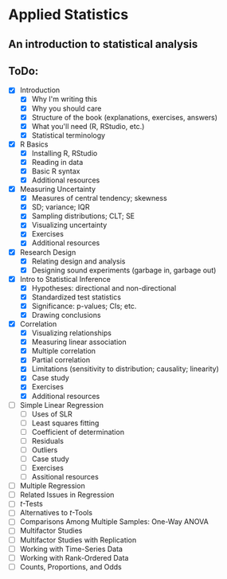 Applied Statistics
============

An introduction to statistical analysis
---------------------------------------

ToDo:
-----
- [X] Introduction
  - [X] Why I'm writing this
  - [X] Why you should care
  - [X] Structure of the book (explanations, exercises, answers)
  - [X] What you'll need (R, RStudio, etc.)
  - [X] Statistical terminology
- [X] R Basics
  - [X] Installing R, RStudio
  - [X] Reading in data
  - [X] Basic R syntax
  - [X] Additional resources
- [X] Measuring Uncertainty
  - [X] Measures of central tendency; skewness
  - [X] SD; variance; IQR
  - [X] Sampling distributions; CLT; SE
  - [X] Visualizing uncertainty
  - [X] Exercises
  - [X] Additional resources
- [X] Research Design
  - [X] Relating design and analysis
  - [X] Designing sound experiments (garbage in, garbage out)
- [X] Intro to Statistical Inference
  - [X] Hypotheses: directional and non-directional
  - [X] Standardized test statistics
  - [X] Significance: p-values; CIs; etc.
  - [X] Drawing conclusions
- [X] Correlation
  - [X] Visualizing relationships
  - [X] Measuring linear association
  - [X] Multiple correlation
  - [X] Partial correlation
  - [X] Limitations (sensitivity to distribution; causality; linearity)
  - [X] Case study
  - [X] Exercises
  - [X] Additional resources
- [ ] Simple Linear Regression
  - [ ] Uses of SLR
  - [ ] Least squares fitting
  - [ ] Coefficient of determination
  - [ ] Residuals
  - [ ] Outliers
  - [ ] Case study
  - [ ] Exercises
  - [ ] Assitional resources
- [ ] Multiple Regression
- [ ] Related Issues in Regression
- [ ] *t*-Tests
- [ ] Alternatives to *t*-Tools
- [ ] Comparisons Among Multiple Samples: One-Way ANOVA
- [ ] Multifactor Studies
- [ ] Multifactor Studies with Replication
- [ ] Working with Time-Series Data
- [ ] Working with Rank-Ordered Data
- [ ] Counts, Proportions, and Odds
